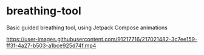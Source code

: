 # breathing-tool
Basic guided breathing tool, using Jetpack Compose animations


https://user-images.githubusercontent.com/91217716/217021482-3c7ee159-ff3f-4a27-b503-a1bce925d74f.mp4

